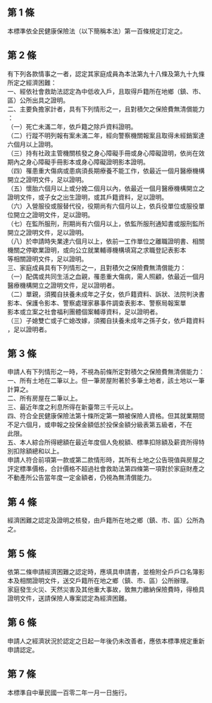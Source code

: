 第 1 條
-------
本標準依全民健康保險法（以下簡稱本法）第一百條規定訂定之。

第 2 條
-------
有下列各款情事之一者，認定其家庭成員為本法第九十八條及第九十九條  
所定之經濟困難：  
一、經依社會救助法認定為中低收入戶，且取得戶籍所在地鄉（鎮、市、  
    區）公所出具之證明。  
二、主要負擔家計者，具有下列情形之一，且對積欠之保險費無清償能力  
    ：  
（一）死亡未滿二年，依戶籍之除戶資料證明。  
（二）行蹤不明列報有案未滿二年，經向警察機關報案且取得未經銷案達  
      六個月以上證明。  
（三）持有社政主管機關核發之身心障礙手冊或身心障礙證明，依尚在效  
      期內之身心障礙手冊影本或身心障礙證明影本證明。  
（四）罹患重大傷病或患病須長期療養不能工作，依最近一個月醫療機構  
      開立之證明文件，足以證明。  
（五）懷胎六個月以上或分娩二個月以內，依最近一個月醫療機構開立之  
      證明文件，或子女之出生證明，或其戶籍資料，足以證明。  
（六）入營服役或服替代役，役期尚有六個月以上，依兵役單位或服役單  
      位開立之證明文件，足以證明。  
（七）在監所服刑，刑期尚有六個月以上，依監所服刑通知書或服刑監所  
      開立之證明文件，足以證明。  
（八）於申請時失業達六個月以上，依前一工作單位之離職證明書、相關  
      機關之停歇業證明，或向公立就業輔導機構填寫之求職登記表影本  
      等相關證明文件，足以證明。  
三、家庭成員具有下列情形之一，且對積欠之保險費無清償能力：  
（一）配偶或共同生活之血親，罹患重大傷病，需人照顧，依最近一個月  
      醫療機構開立之證明文件，足以證明者。  
（二）單親，須獨自扶養未成年之子女，依戶籍資料、訴狀、法院判決書  
      影本、保護令影本、警察處理家暴事件調查表影本、警察局報案單  
      影本或立案之社會福利團體個案輔導資料，足以證明者。  
（三）子媳雙亡或子亡媳改嫁，須獨自扶養未成年之孫子女，依戶籍資料  
      ，足以證明者。

第 3 條
-------
申請人有下列情形之一時，不視為前條所定對積欠之保險費無清償能力：  
一、所有土地在二筆以上。但一筆房屋附著於多筆土地者，該土地以一筆  
    計算之。  
二、所有房屋在二筆以上。  
三、最近年度之利息所得在新臺幣三千元以上。  
四、符合全民健康保險法第十條所定第一類被保險人資格。但其就業期間  
    不足六個月，或申報之投保金額低於投保金額分級表第五級者，不在  
    此限。  
五、本人綜合所得總額在最近年度個人免稅額、標準扣除額及薪資所得特  
    別扣除額總和以上。  
申請人符合前項第一款或第二款情形時，其所有土地之公告現值與房屋之  
評定標準價格，合計價格不超過社會救助法第四條第一項對於家庭財產之  
不動產所公告當年度一定金額者，仍視為無清償能力。

第 4 條
-------
經濟困難之認定及證明之核發，由戶籍所在地之鄉（鎮、市、區）公所為  
之。

第 5 條
-------
依第二條申請經濟困難之認定時，應填具申請書，並檢附全戶戶口名簿影  
本及相關證明文件，送交戶籍所在地之鄉（鎮、市、區）公所辦理。  
家庭發生火災、天然災害及其他重大事故，致無力繳納保險費時，得檢具  
證明文件，送請保險人專案認定為經濟困難。

第 6 條
-------
申請人之經濟狀況於認定之日起一年後仍未改善者，應依本標準規定重新  
申請認定。

第 7 條
-------
本標準自中華民國一百零二年一月一日施行。

